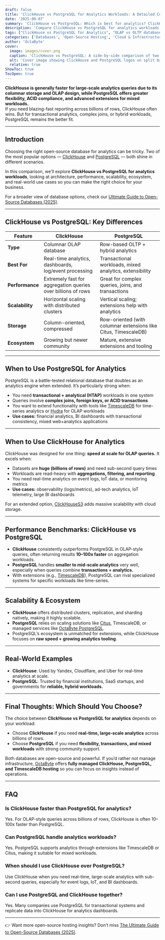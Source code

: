 ```yaml
---
draft: false
title: 'ClickHouse vs PostgreSQL for Analytics Workloads: A Detailed Comparison'
date: '2025-09-07'
summary: 'ClickHouse vs PostgreSQL: Which is best for analytics? ClickHouse excels at real-time, large-scale queries, while PostgreSQL offers flexibility, ACID compliance, and powerful extensions. Learn when to choose each for your workloads.'
description: 'Compare ClickHouse vs PostgreSQL for analytics workloads. Learn their strengths, benchmarks, and best use cases to choose the right open-source database.'
tags: ["ClickHouse vs PostgreSQL for Analytics", "OLAP vs OLTP databases", "PostgreSQL for analytics", "ClickHouse performance", "Open-source analytics databases", "Data warehousing with PostgreSQL", "ClickHouse real-time analytics", "Columnar vs row-based databases", "PostgreSQL extensions for analytics", "ClickHouse scalability"]
categories: ['Databases', 'Open-Source Hosting', 'Cloud & Infrastructure']
author: 'OctaByte'
cover:
  image: images/cover.png
  caption: 'ClickHouse vs PostgreSQL: A side-by-side comparison of two leading open-source databases for analytics workloads.'
  alt: 'Cover image showing ClickHouse and PostgreSQL logos on split backgrounds with the title “ClickHouse vs PostgreSQL for Analytics Workloads: A Detailed Comparison.”'
  relative: true
ShowToc: true
TocOpen: true
---
```


**ClickHouse is generally faster for large-scale analytics queries due to its columnar storage and OLAP design, while PostgreSQL offers greater flexibility, ACID compliance, and advanced extensions for mixed workloads.**  
If you need blazing-fast reporting across billions of rows, ClickHouse often wins. But for transactional analytics, complex joins, or hybrid workloads, PostgreSQL remains the better fit.  

---

## Introduction  

Choosing the right open-source database for analytics can be tricky. Two of the most popular options — [ClickHouse](https://octabyte.io/fully-managed-open-source-services/databases/relational-databases/clickhouse) and [PostgreSQL](https://octabyte.io/fully-managed-open-source-services/databases/relational-databases/postgresql) — both shine in different scenarios.  

In this comparison, we’ll explore **ClickHouse vs PostgreSQL for analytics workloads**, looking at architecture, performance, scalability, ecosystem, and real-world use cases so you can make the right choice for your business.  

For a broader view of database options, check our [Ultimate Guide to Open-Source Databases (2025)](/topics/open-source-databases/ultimate-guide-2025/).  

---

## ClickHouse vs PostgreSQL: Key Differences  

| Feature       | ClickHouse                                    | PostgreSQL                                             |
|---------------|-----------------------------------------------|--------------------------------------------------------|
| **Type**      | Columnar OLAP database                        | Row-based OLTP + hybrid analytics                      |
| **Best For**  | Real-time analytics, dashboards, log/event processing | Transactional workloads, mixed analytics, extensibility |
| **Performance** | Extremely fast for aggregation queries over billions of rows | Great for complex queries, joins, and transactions     |
| **Scalability** | Horizontal scaling with distributed clusters | Vertical scaling; extensions help with analytics       |
| **Storage**   | Column-oriented, compressed                   | Row-oriented (with columnar extensions like Citus, TimescaleDB) |
| **Ecosystem** | Growing but newer community                   | Mature, extensive extensions and tooling               |

---

## When to Use PostgreSQL for Analytics  

PostgreSQL is a battle-tested relational database that doubles as an analytics engine when extended. It’s particularly strong when:  

- You need **transactional + analytical (HTAP)** workloads in one system  
- Queries involve **complex joins, foreign keys, or ACID transactions**  
- You want to extend functionality with tools like [TimescaleDB](/topics/open-source-databases/timescaledb-time-series-use-cases/) for time-series analytics or [Hydra](https://octabyte.io/fully-managed-open-source-services/databases/relational-databases/hydra) for OLAP workloads  
- **Use cases:** financial analytics, BI dashboards with transactional consistency, mixed web+analytics applications  

---

## When to Use ClickHouse for Analytics  

ClickHouse was designed for one thing: **speed at scale for OLAP queries.** It excels when:  

- Datasets are **huge (billions of rows)** and need sub-second query times  
- Workloads are read-heavy with **aggregations, filtering, and reporting**  
- You need real-time analytics on event logs, IoT data, or monitoring metrics  
- **Use cases:** observability (logs/metrics), ad-tech analytics, IoT telemetry, large BI dashboards  

For an extended option, [ClickHouseS3](https://octabyte.io/fully-managed-open-source-services/databases/relational-databases/clickhouses3) adds massive scalability with cloud storage.  

---

## Performance Benchmarks: ClickHouse vs PostgreSQL  

- **ClickHouse** consistently outperforms PostgreSQL in OLAP-style queries, often returning results **10–100x faster** on aggregation workloads.  
- **PostgreSQL** handles **smaller to mid-scale analytics** very well, especially when queries combine **transactions + analytics.**  
- With extensions (e.g., [TimescaleDB](https://octabyte.io/fully-managed-open-source-services/databases/relational-databases/timescaledb)), PostgreSQL can rival specialized systems for specific workloads like time-series.  

---

## Scalability & Ecosystem  

- **ClickHouse** offers distributed clusters, replication, and sharding natively, making it highly scalable.  
- **PostgreSQL** relies on scaling solutions like [Citus](https://www.citusdata.com/), TimescaleDB, or managed services like [OctaByte PostgreSQL](https://octabyte.io/fully-managed-open-source-services/databases/relational-databases/postgresql).  
- PostgreSQL’s ecosystem is unmatched for extensions, while ClickHouse focuses on **raw speed + growing analytics tooling**.  

---

## Real-World Examples  

- **ClickHouse**: Used by Yandex, Cloudflare, and Uber for real-time analytics at scale.  
- **PostgreSQL**: Trusted by financial institutions, SaaS startups, and governments for **reliable, hybrid workloads.**  

---

## Final Thoughts: Which Should You Choose?  

The choice between **ClickHouse vs PostgreSQL for analytics** depends on your workload:  

- Choose **ClickHouse** if you need **real-time, large-scale analytics** across billions of rows.  
- Choose **PostgreSQL** if you need **flexibility, transactions, and mixed workloads** with strong community support.  

Both databases are open-source and powerful. If you’d rather not manage infrastructure, [OctaByte](https://octabyte.io) offers **fully managed ClickHouse, PostgreSQL, and TimescaleDB hosting** so you can focus on insights instead of operations.  

---

## FAQ  

### Is ClickHouse faster than PostgreSQL for analytics?  
Yes. For OLAP-style queries across billions of rows, ClickHouse is often 10–100x faster than PostgreSQL.  

### Can PostgreSQL handle analytics workloads?  
Yes. PostgreSQL supports analytics through extensions like TimescaleDB or Citus, making it suitable for mixed workloads.  

### When should I use ClickHouse over PostgreSQL?  
Use ClickHouse when you need real-time, large-scale analytics with sub-second queries, especially for event logs, IoT, and BI dashboards.  

### Can I use PostgreSQL and ClickHouse together?  
Yes. Many companies use PostgreSQL for transactional systems and replicate data into ClickHouse for analytics dashboards.  

---

👉 Want more open-source hosting insights? Don’t miss [The Ultimate Guide to Open-Source Databases (2025)](/topics/open-source-databases/ultimate-guide-2025/).  
